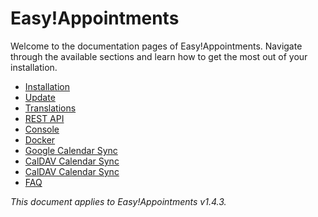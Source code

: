 # Easy!Appointments

Welcome to the documentation pages of Easy!Appointments. Navigate through the available sections and learn how to get the most out of your installation. 

- [Installation](installation-guide.md)
- [Update](update-guide.md)
- [Translations](manage-translations.md)
- [REST API](rest-api.md)
- [Console](console.md)
- [Docker](docker.md)
- [Google Calendar Sync](google-calendar-sync.md)
- [CalDAV Calendar Sync](caldav-calendar-sync.md)
- [CalDAV Calendar Sync](caldav-calendar-sync.md)
- [FAQ](faq.md)

*This document applies to Easy!Appointments v1.4.3.*
